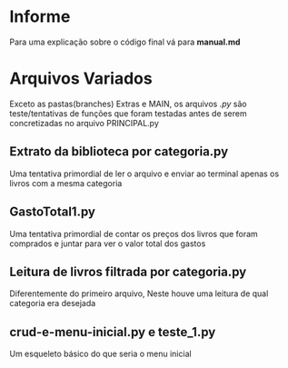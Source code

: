 # Informe
Para uma explicação sobre o código final vá para **manual.md**

# Arquivos Variados
Exceto as pastas(branches) Extras e MAIN, os arquivos _.py_ são teste/tentativas de funções que foram testadas antes de serem concretizadas no arquivo PRINCIPAL.py

## Extrato da biblioteca por categoria.py
Uma tentativa primordial de ler o arquivo e enviar ao terminal apenas os livros com a mesma categoria

## GastoTotal1.py
Uma tentativa primordial de contar os preços dos livros que foram comprados e juntar para ver o valor total dos gastos

## Leitura de livros filtrada por categoria.py
Diferentemente do primeiro arquivo, Neste houve uma leitura de qual categoria era desejada

## crud-e-menu-inicial.py e teste_1.py
Um esqueleto básico do que seria o menu inicial
